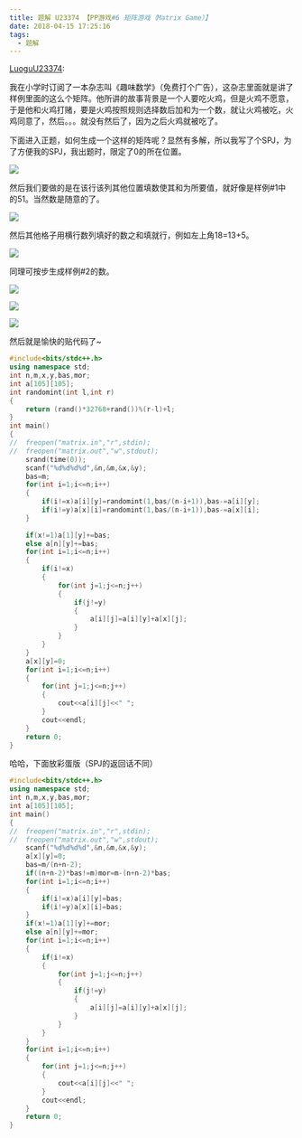 ```yaml
---
title: 题解 U23374 【PP游戏#6 矩阵游戏（Matrix Game）】
date: 2018-04-15 17:25:16	
tags: 
  - 题解
---
```

[LuoguU23374](https://www.luogu.org/problemnew/show/U23374):

我在小学时订阅了一本杂志叫《趣味数学》（免费打个广告），这杂志里面就是讲了样例里面的这么个矩阵。他所讲的故事背景是一个人要吃火鸡，但是火鸡不愿意，于是他和火鸡打赌，要是火鸡按照规则选择数后加和为一个数，就让火鸡被吃，火鸡同意了，然后。。。就没有然后了，因为之后火鸡就被吃了。

下面进入正题，如何生成一个这样的矩阵呢？显然有多解，所以我写了个SPJ，为了方便我的SPJ，我出题时，限定了0的所在位置。

![](https://cdn.luogu.org/upload/pic/17539.png)

然后我们要做的是在该行该列其他位置填数使其和为所要值，就好像是样例#1中的51。当然数是随意的了。

![](https://cdn.luogu.org/upload/pic/17540.png)

然后其他格子用横行数列填好的数之和填就行，例如左上角18=13+5。

![](https://cdn.luogu.org/upload/pic/17541.png)

同理可按步生成样例#2的数。

![](https://cdn.luogu.org/upload/pic/17542.png)

![](https://cdn.luogu.org/upload/pic/17543.png)

![](https://cdn.luogu.org/upload/pic/17544.png)

然后就是愉快的贴代码了~
```cpp
#include<bits/stdc++.h>
using namespace std;
int n,m,x,y,bas,mor;
int a[105][105];
int randomint(int l,int r)
{
	return (rand()*32768+rand())%(r-l)+l;
}
int main()
{
// 	freopen("matrix.in","r",stdin);
// 	freopen("matrix.out","w",stdout);
	srand(time(0));
	scanf("%d%d%d%d",&n,&m,&x,&y);
	bas=m;
	for(int i=1;i<=n;i++)
	{
		if(i!=x)a[i][y]=randomint(1,bas/(n-i+1)),bas-=a[i][y];
		if(i!=y)a[x][i]=randomint(1,bas/(n-i+1)),bas-=a[x][i];
	}
	
	if(x!=1)a[1][y]+=bas;
	else a[n][y]+=bas;
	for(int i=1;i<=n;i++)
	{
		if(i!=x)
		{
			for(int j=1;j<=n;j++)
			{
				if(j!=y)
				{
					a[i][j]=a[i][y]+a[x][j];
				}
			}
		}
	}
	a[x][y]=0;
	for(int i=1;i<=n;i++)
	{
		for(int j=1;j<=n;j++)
		{
			cout<<a[i][j]<<" ";
		}
		cout<<endl;
	}
	return 0;
}
```
哈哈，下面放彩蛋版（SPJ的返回话不同）
```cpp
#include<bits/stdc++.h>
using namespace std;
int n,m,x,y,bas,mor;
int a[105][105];
int main()
{
// 	freopen("matrix.in","r",stdin);
// 	freopen("matrix.out","w",stdout);
    scanf("%d%d%d%d",&n,&m,&x,&y);
    a[x][y]=0;
    bas=m/(n+n-2);
    if((n+n-2)*bas!=m)mor=m-(n+n-2)*bas;
    for(int i=1;i<=n;i++)
    {
        if(i!=x)a[i][y]=bas;
        if(i!=y)a[x][i]=bas;
    }
    if(x!=1)a[1][y]+=mor;
    else a[n][y]+=mor;
    for(int i=1;i<=n;i++)
    {
        if(i!=x)
        {
            for(int j=1;j<=n;j++)
            {
                if(j!=y)
                {
                    a[i][j]=a[i][y]+a[x][j];
                }
            }
        }
    }
    for(int i=1;i<=n;i++)
    {
        for(int j=1;j<=n;j++)
        {
            cout<<a[i][j]<<" ";
        }
        cout<<endl;
    }
    return 0;
}
```
